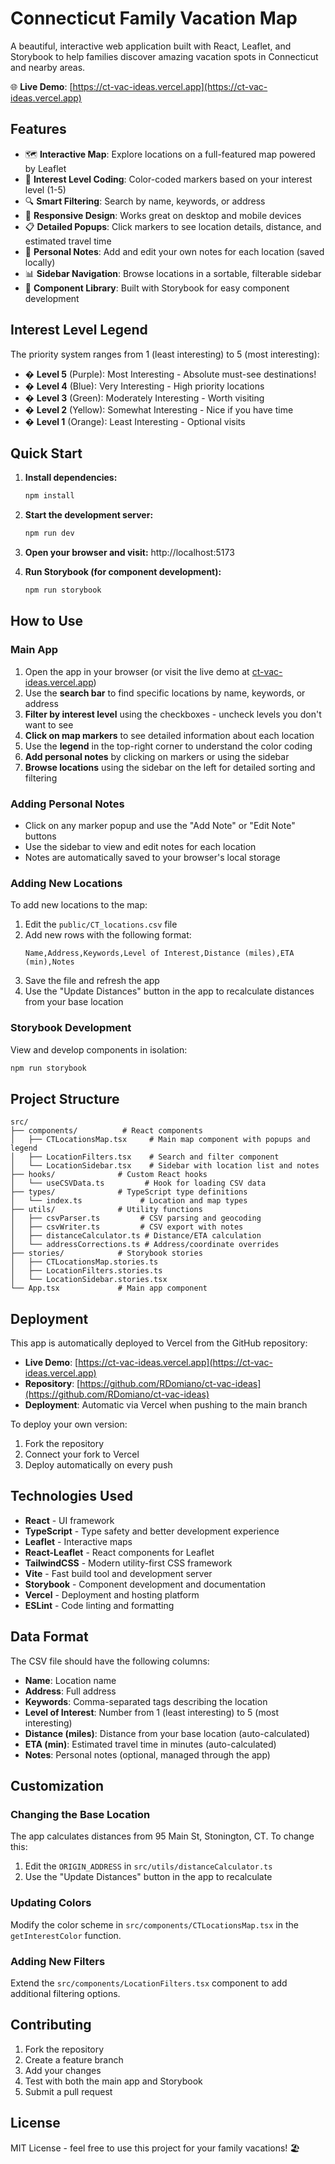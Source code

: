 # Connecticut Family Vacation Map

A beautiful, interactive web application built with React, Leaflet, and Storybook to help families discover amazing vacation spots in Connecticut and nearby areas.

🌐 **Live Demo**: [https://ct-vac-ideas.vercel.app](https://ct-vac-ideas.vercel.app)

## Features

- 🗺️ **Interactive Map**: Explore locations on a full-featured map powered by Leaflet
- 🎯 **Interest Level Coding**: Color-coded markers based on your interest level (1-5)
- 🔍 **Smart Filtering**: Search by name, keywords, or address
- 📱 **Responsive Design**: Works great on desktop and mobile devices
- 📋 **Detailed Popups**: Click markers to see location details, distance, and estimated travel time
- 📝 **Personal Notes**: Add and edit your own notes for each location (saved locally)
- 📊 **Sidebar Navigation**: Browse locations in a sortable, filterable sidebar
- 🎨 **Component Library**: Built with Storybook for easy component development

## Interest Level Legend

The priority system ranges from 1 (least interesting) to 5 (most interesting):

- � **Level 5** (Purple): Most Interesting - Absolute must-see destinations!
- � **Level 4** (Blue): Very Interesting - High priority locations
- � **Level 3** (Green): Moderately Interesting - Worth visiting
- � **Level 2** (Yellow): Somewhat Interesting - Nice if you have time
- � **Level 1** (Orange): Least Interesting - Optional visits

## Quick Start

1. **Install dependencies:**
   ```bash
   npm install
   ```

2. **Start the development server:**
   ```bash
   npm run dev
   ```

3. **Open your browser and visit:** http://localhost:5173

4. **Run Storybook (for component development):**
   ```bash
   npm run storybook
   ```

## How to Use

### Main App
1. Open the app in your browser (or visit the live demo at [ct-vac-ideas.vercel.app](https://ct-vac-ideas.vercel.app))
2. Use the **search bar** to find specific locations by name, keywords, or address
3. **Filter by interest level** using the checkboxes - uncheck levels you don't want to see
4. **Click on map markers** to see detailed information about each location
5. Use the **legend** in the top-right corner to understand the color coding
6. **Add personal notes** by clicking on markers or using the sidebar
7. **Browse locations** using the sidebar on the left for detailed sorting and filtering

### Adding Personal Notes
- Click on any marker popup and use the "Add Note" or "Edit Note" buttons
- Use the sidebar to view and edit notes for each location
- Notes are automatically saved to your browser's local storage

### Adding New Locations
To add new locations to the map:

1. Edit the `public/CT_locations.csv` file
2. Add new rows with the following format:
   ```
   Name,Address,Keywords,Level of Interest,Distance (miles),ETA (min),Notes
   ```
3. Save the file and refresh the app
4. Use the "Update Distances" button in the app to recalculate distances from your base location

### Storybook Development
View and develop components in isolation:
```bash
npm run storybook
```

## Project Structure

```
src/
├── components/          # React components
│   ├── CTLocationsMap.tsx     # Main map component with popups and legend
│   ├── LocationFilters.tsx    # Search and filter component
│   └── LocationSidebar.tsx    # Sidebar with location list and notes
├── hooks/              # Custom React hooks
│   └── useCSVData.ts         # Hook for loading CSV data
├── types/              # TypeScript type definitions
│   └── index.ts             # Location and map types
├── utils/              # Utility functions
│   ├── csvParser.ts         # CSV parsing and geocoding
│   ├── csvWriter.ts         # CSV export with notes
│   ├── distanceCalculator.ts # Distance/ETA calculation
│   └── addressCorrections.ts # Address/coordinate overrides
├── stories/            # Storybook stories
│   ├── CTLocationsMap.stories.ts
│   ├── LocationFilters.stories.ts
│   └── LocationSidebar.stories.tsx
└── App.tsx             # Main app component
```

## Deployment

This app is automatically deployed to Vercel from the GitHub repository:
- **Live Demo**: [https://ct-vac-ideas.vercel.app](https://ct-vac-ideas.vercel.app)
- **Repository**: [https://github.com/RDomiano/ct-vac-ideas](https://github.com/RDomiano/ct-vac-ideas)
- **Deployment**: Automatic via Vercel when pushing to the main branch

To deploy your own version:
1. Fork the repository
2. Connect your fork to Vercel
3. Deploy automatically on every push

## Technologies Used

- **React** - UI framework
- **TypeScript** - Type safety and better development experience
- **Leaflet** - Interactive maps
- **React-Leaflet** - React components for Leaflet
- **TailwindCSS** - Modern utility-first CSS framework
- **Vite** - Fast build tool and development server
- **Storybook** - Component development and documentation
- **Vercel** - Deployment and hosting platform
- **ESLint** - Code linting and formatting

## Data Format

The CSV file should have the following columns:
- **Name**: Location name
- **Address**: Full address
- **Keywords**: Comma-separated tags describing the location
- **Level of Interest**: Number from 1 (least interesting) to 5 (most interesting)
- **Distance (miles)**: Distance from your base location (auto-calculated)
- **ETA (min)**: Estimated travel time in minutes (auto-calculated)
- **Notes**: Personal notes (optional, managed through the app)

## Customization

### Changing the Base Location
The app calculates distances from 95 Main St, Stonington, CT. To change this:
1. Edit the `ORIGIN_ADDRESS` in `src/utils/distanceCalculator.ts`
2. Use the "Update Distances" button in the app to recalculate

### Updating Colors
Modify the color scheme in `src/components/CTLocationsMap.tsx` in the `getInterestColor` function.

### Adding New Filters
Extend the `src/components/LocationFilters.tsx` component to add additional filtering options.

## Contributing

1. Fork the repository
2. Create a feature branch
3. Add your changes
4. Test with both the main app and Storybook
5. Submit a pull request

## License

MIT License - feel free to use this project for your family vacations! 🏖️
```
